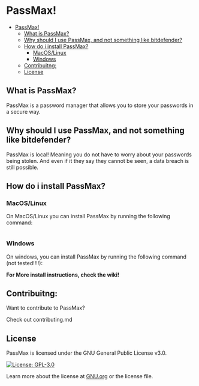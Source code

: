 # PassMax!

- [PassMax!](#passmax)
  - [What is PassMax?](#what-is-passmax)
  - [Why should I use PassMax, and not something like bitdefender?](#why-should-i-use-passmax-and-not-something-like-bitdefender)
  - [How do i install PassMax?](#how-do-i-install-passmax)
    - [MacOS/Linux](#macoslinux)
    - [Windows](#windows)
  - [Contribuitng:](#contribuitng)
  - [License](#license)

## What is PassMax?

PassMax is a password manager that allows you to store your passwords in a secure way.

## Why should I use PassMax, and not something like bitdefender?

PassMax is local! Meaning you do not have to worry about your passwords being stolen. And even if it they say they cannot be seen, a data breach is still possible.

## How do i install PassMax?

### MacOS/Linux

On MacOS/Linux you can install PassMax by running the following command:


```bash

```

### Windows

On windows, you can install PassMax by running the following command (not tested!!!!):



**For More install instructions, check the wiki!**

## Contribuitng:

Want to contribute to PassMax?

Check out contributing.md

## License

PassMax is licensed under the GNU General Public License v3.0.

[![License: GPL-3.0](https://img.shields.io/badge/License-GPL%203.0-blue.svg)](https://www.gnu.org/licenses/gpl-3.0)

Learn more about the license at [GNU.org](https://www.gnu.org/licenses/gpl-3.0.en.html) or the license file.